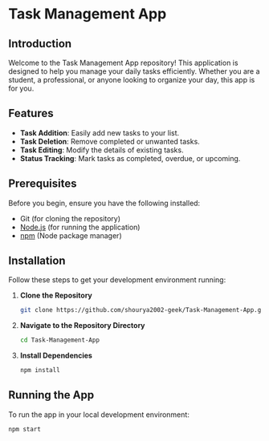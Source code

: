# Task Management App

## Introduction

Welcome to the Task Management App repository! This application is designed to help you manage your daily tasks efficiently. Whether you are a student, a professional, or anyone looking to organize your day, this app is for you.

## Features

- **Task Addition**: Easily add new tasks to your list.
- **Task Deletion**: Remove completed or unwanted tasks.
- **Task Editing**: Modify the details of existing tasks.
- **Status Tracking**: Mark tasks as completed, overdue, or upcoming.

## Prerequisites

Before you begin, ensure you have the following installed:
- Git (for cloning the repository)
- [Node.js](https://nodejs.org/en/) (for running the application)
- [npm](https://www.npmjs.com/) (Node package manager)

## Installation

Follow these steps to get your development environment running:

1. **Clone the Repository**
   
   ```bash
   git clone https://github.com/shourya2002-geek/Task-Management-App.git

2. **Navigate to the Repository Directory**
   
   ```bash
   cd Task-Management-App

3. **Install Dependencies**
   
    ```bash
   npm install

## Running the App

To run the app in your local development environment:

   ```bash
   npm start
